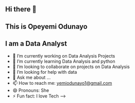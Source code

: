 ## Hi there 👋

## This is Opeyemi Odunayo

## I am a Data Analyst
- 🔭 I’m currently working on Data Analysis Projects 
- 🌱 I’m currently learning Data Analysis and python
- 👯 I’m looking to collaborate on projects on Data Analysis
- 🤔 I’m looking for help with data
- 💬 Ask me about ...
- 📫 How to reach me: yemiodunayo1@gmail.com 
- 😄 Pronouns: She
- ⚡ Fun fact: I love Tech
-->

